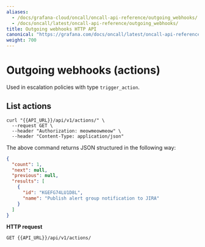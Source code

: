 ```yaml
---
aliases:
  - /docs/grafana-cloud/oncall/oncall-api-reference/outgoing_webhooks/
  - /docs/oncall/latest/oncall-api-reference/outgoing_webhooks/
title: Outgoing webhooks HTTP API
canonical: "https://grafana.com/docs/oncall/latest/oncall-api-reference/outgoing_webhooks/"
weight: 700
---
```


# Outgoing webhooks (actions)

Used in escalation policies with type `trigger_action`.

## List actions

```shell
curl "{{API_URL}}/api/v1/actions/" \
  --request GET \
  --header "Authorization: meowmeowmeow" \
  --header "Content-Type: application/json"
```

The above command returns JSON structured in the following way:

```json
{
  "count": 1,
  "next": null,
  "previous": null,
  "results": [
    {
      "id": "KGEFG74LU1D8L",
      "name": "Publish alert group notification to JIRA"
    }
  ]
}
```

**HTTP request**

`GET {{API_URL}}/api/v1/actions/`
